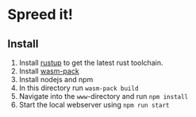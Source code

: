 # Spreed it!

## Install

1. Install [rustup](https://rustup.rs) to get the latest rust toolchain.
2. Install [wasm-pack](https://rustwasm.github.io/wasm-pack/installer/)
3. Install nodejs and npm
4. In this directory run `wasm-pack build`
5. Navigate into the `www`-directory and run `npm install`
6. Start the local webserver using `npm run start`